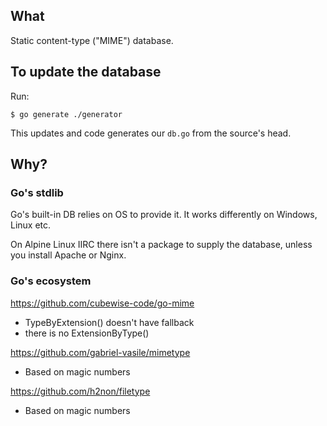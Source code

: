What
----

Static content-type ("MIME") database.


To update the database
----------------------

Run:

```console
$ go generate ./generator
```

This updates and code generates our `db.go` from the source's head.


Why?
----

### Go's stdlib

Go's built-in DB relies on OS to provide it. It works differently on Windows, Linux etc.

On Alpine Linux IIRC there isn't a package to supply the database, unless you install Apache or Nginx.


### Go's ecosystem

https://github.com/cubewise-code/go-mime

- TypeByExtension() doesn't have fallback
- there is no ExtensionByType()

https://github.com/gabriel-vasile/mimetype

- Based on magic numbers

https://github.com/h2non/filetype

- Based on magic numbers
